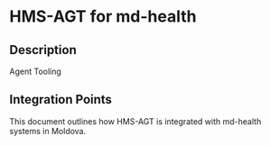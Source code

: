 # HMS-AGT for md-health

## Description

Agent Tooling

## Integration Points

This document outlines how HMS-AGT is integrated with md-health systems in Moldova.
